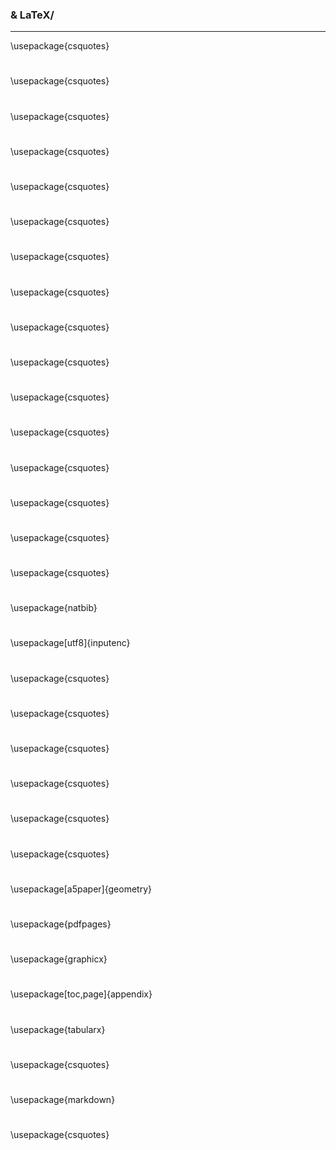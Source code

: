   ### & LaTeX/ 
   --------
   
 \usepackage{csquotes}
#
 
 \usepackage{csquotes}
#
 
 \usepackage{csquotes}
#
 
 \usepackage{csquotes}
#
 
 \usepackage{csquotes}
#
 
 \usepackage{csquotes}
#
 
 \usepackage{csquotes}
#
 
 \usepackage{csquotes}
#
 
 \usepackage{csquotes}
#
 
 \usepackage{csquotes}
#
 
 \usepackage{csquotes}
#
 
 \usepackage{csquotes}
#
 
 \usepackage{csquotes}
#
 
 \usepackage{csquotes}
#
 
 \usepackage{csquotes}

#
 
 \usepackage{csquotes}

#
 
\usepackage{natbib}

#
 
\usepackage[utf8]{inputenc}

#
 
 \usepackage{csquotes}
#
 
 \usepackage{csquotes}
#
 
 \usepackage{csquotes}
#
 
 \usepackage{csquotes}
#
 
 \usepackage{csquotes}
#
 
 \usepackage{csquotes}
#
 
\usepackage[a5paper]{geometry}

#
 
\usepackage{pdfpages}

#
 
\usepackage{graphicx}

#
 
\usepackage[toc,page]{appendix}

#
 
 \usepackage{tabularx}

#
 
 \usepackage{csquotes}

#
 
 \usepackage{markdown}
#
 
 \usepackage{csquotes}
#
